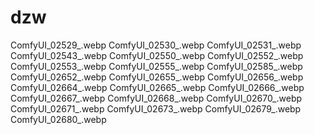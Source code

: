 # dzw
ComfyUI_02529_.webp
ComfyUI_02530_.webp
ComfyUI_02531_.webp
ComfyUI_02543_.webp
ComfyUI_02550_.webp
ComfyUI_02552_.webp
ComfyUI_02553_.webp
ComfyUI_02555_.webp
ComfyUI_02585_.webp
ComfyUI_02652_.webp
ComfyUI_02655_.webp
ComfyUI_02656_.webp
ComfyUI_02664_.webp
ComfyUI_02665_.webp
ComfyUI_02666_.webp
ComfyUI_02667_.webp
ComfyUI_02668_.webp
ComfyUI_02670_.webp
ComfyUI_02671_.webp
ComfyUI_02673_.webp
ComfyUI_02679_.webp
ComfyUI_02680_.webp
